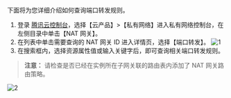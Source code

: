 下面将为您详细介绍如何查询端口转发规则。
1. 登录 [腾讯云控制台](https://console.cloud.tencent.com/)，选择【云产品】>【私有网络】进入私有网络控制台，在左侧目录中单击【NAT 网关】。
2. 在列表中单击需要查询的 NAT 网关 ID 进入详情页，选择【端口转发】。
 ![1](https://main.qcloudimg.com/raw/a5ac56161778d1ae8baa8f0332d6da36.png)
3. 在搜索框内，选择资源属性值或输入关键字后，即可查询相关端口转发规则。
> **注意：**
> 请检查是否已经在实例所在子网关联的路由表内添加了 NAT 网关路由策略。

 ![2](https://main.qcloudimg.com/raw/b07fb23c48c2b44aed1219a1d0d8ca62.png)
